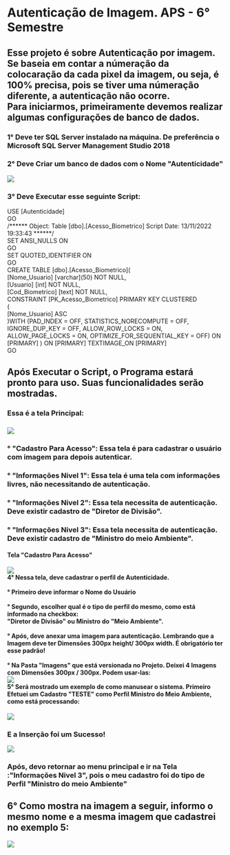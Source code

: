 <h1> Autenticação de Imagem. APS - 6° Semestre </h1> 
<h2> Esse projeto é sobre Autenticação por imagem. <br> Se baseia em contar a númeração da colocaração da cada pixel da imagem, ou seja, é 100% precisa, pois se tiver uma númeração diferente, a autenticação não ocorre. <br> Para iniciarmos, primeiramente devemos realizar algumas configurações de banco de dados. </h2>
<h3> 1° Deve ter SQL Server instalado na máquina. De preferência o Microsoft SQL Server Management Studio 2018 </h3>
<h3> 2° Deve Criar um banco de dados com o Nome "Autenticidade" </h3> 
<div>
  <img src="https://user-images.githubusercontent.com/106789317/201944906-e391bfcd-b808-4ac7-8fb5-97d316e2194a.PNG"
</div>
  <h3> 3° Deve Executar esse seguinte Script: </h3>
<div>
USE [Autenticidade] <br>
GO <br>
/****** Object:  Table [dbo].[Acesso_Biometrico]    Script Date: 13/11/2022 19:33:43 ******/<br>
SET ANSI_NULLS ON <br>
GO <br>
SET QUOTED_IDENTIFIER ON <br>
GO <br>
CREATE TABLE [dbo].[Acesso_Biometrico]( <br>
	[Nome_Usuario] [varchar](50) NOT NULL, <br>
	[Usuario] [int] NOT NULL, <br> 
	[Cod_Biometrico] [text] NOT NULL, <br>
 CONSTRAINT [PK_Acesso_Biometrico] PRIMARY KEY CLUSTERED <br>
( <br>
	[Nome_Usuario] ASC <br>
)WITH (PAD_INDEX = OFF, STATISTICS_NORECOMPUTE = OFF, IGNORE_DUP_KEY = OFF, ALLOW_ROW_LOCKS = ON, ALLOW_PAGE_LOCKS = ON, OPTIMIZE_FOR_SEQUENTIAL_KEY = OFF) ON [PRIMARY] 
) ON [PRIMARY] TEXTIMAGE_ON [PRIMARY] <br>
GO
	
</div>
<h2> Após Executar o Script, o Programa estará pronto para uso. Suas funcionalidades serão mostradas. </h2>
<div>
<h3> Essa é a tela Principal: <h3>
<img src="https://user-images.githubusercontent.com/106789317/201951178-3fd6d0f8-fa6b-4f89-bd35-6f259a291677.PNG"<br>
<h3>° "Cadastro Para Acesso": Essa tela é para cadastrar o usuário com imagem para depois autenticar. </h3>
<h3>° "Informações Nivel 1": Essa tela é uma tela com informações livres, não necessitando de autenticação.</h3>
<h3>° "Informações Nivel 2": Essa tela necessita de autenticação. Deve existir cadastro de "Diretor de Divisão".</h3>
<h3>° "Informações Nivel 3": Essa tela necessita de autenticação. Deve existir cadastro de "Ministro do meio Ambiente".</h3>
</div>

	
<h4> Tela "Cadastro Para Acesso" <h4>
<img src="https://user-images.githubusercontent.com/106789317/201951851-7611c984-9886-4982-ad8f-ef989b2068b9.PNG"
     
<h3> <br> 4° Nessa tela, deve cadastrar o perfil de Autenticidade. <br> <br>
° Primeiro deve informar o Nome do Usuário <br> <br>
° Segundo, escolher qual é o tipo de perfil do mesmo, como está informado na checkbox: <br> "Diretor de Divisão" ou Ministro do "Meio Ambiente". <br> <br>
° Após, deve anexar uma imagem para autenticação. Lembrando que a Imagem deve ter Dimensões 300px height/ 300px width. É obrigatório ter esse padrão! <br> <br>
° Na Pasta "Imagens" que está versionada no Projeto. Deixei 4 Imagens com Dimensões 300px / 300px. Podem usar-las:<br>
<img src="https://user-images.githubusercontent.com/106789317/201955473-3c5d8259-e567-4165-90d8-9ef7bb364416.PNG" <br><br>
5° Será mostrado um exemplo de como manusear o sistema. Primeiro Efetuei um Cadastro "TESTE" como Perfil Ministro do Meio Ambiente, como está processando: <br></h3>
<div> <img src="https://user-images.githubusercontent.com/106789317/201959363-ba7a2191-0556-4d4a-aab8-b1cf37247a40.PNG" <br> 
<h3> E a Inserção foi um Sucesso! </h3>
<div> <img src="https://user-images.githubusercontent.com/106789317/201958689-935feb6e-a61a-4ad3-82ed-711e321861c1.PNG" </div>
</div>
<h3> Após, devo retornar ao menu principal e ir na Tela :"Informações Nivel 3", pois o meu cadastro foi do tipo de Perfil "Ministro do meio Ambiente"</h3>
<h2> 6° Como mostra na imagem a seguir, informo o mesmo nome e a mesma imagem que cadastrei no exemplo 5: </h2>
<img src="https://user-images.githubusercontent.com/106789317/201967460-51082c3f-b15e-4381-8b7d-74b7aae4ee6d.PNG"

